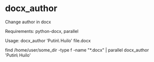 # docx_author
Change author in docx

Requirements: python-docx, parallel

Usage: docx_author 'Putin\ Huilo' file.docx

find /home/user/some_dir -type f -name "*\.docx" | parallel docx_author 'Putin\ Huilo'
